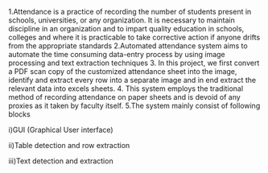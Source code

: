 1.Attendance is a practice of recording the number of students present in schools, universities, or any organization. It is necessary to maintain discipline in an organization and to impart quality education in schools, colleges and where it is practicable to take corrective action if anyone drifts from the appropriate standards
2.Automated attendance system aims to automate the time consuming data-entry process by using image processing and text extraction techniques
3. In this project, we first convert a PDF scan copy of the customized attendance sheet into the image, identify and extract every row into a separate image and in end extract the relevant data into excels sheets.
4. This system employs the traditional method of recording attendance on paper sheets and is devoid of any proxies as it taken by faculty itself. 
5.The system mainly consist of following blocks

i)GUI (Graphical User interface)

ii)Table detection and row extraction 

iii)Text detection and extraction 
